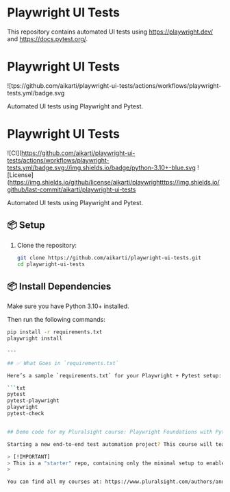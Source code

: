 # Playwright UI Tests
This repository contains automated UI tests using https://playwright.dev/ and https://docs.pytest.org/.
# Playwright UI Tests

![tps://github.com/aikarti/playwright-ui-tests/actions/workflows/playwright-tests.yml/badge.svg

Automated UI tests using Playwright and Pytest.

# Playwright UI Tests

![CI](https://github.com/aikarti/playwright-ui-tests/actions/workflows/playwright-tests.yml/badge.svg://img.shields.io/badge/python-3.10+-blue.svg
![License](https://img.shields.io/github/license/aikarti/playwrightttps://img.shields.io/github/last-commit/aikarti/playwright-ui-tests

Automated UI tests using Playwright and Pytest.

## 📦 Setup

1. Clone the repository:
   ```bash
   git clone https://github.com/aikarti/playwright-ui-tests.git
   cd playwright-ui-tests
   
## 📦 Install Dependencies

Make sure you have Python 3.10+ installed.

Then run the following commands:

```bash
pip install -r requirements.txt
playwright install

---

## ✅ What Goes in `requirements.txt`

Here’s a sample `requirements.txt` for your Playwright + Pytest setup:

```txt
pytest
pytest-playwright
playwright
pytest-check


## Demo code for my Pluralsight course: Playwright Foundations with Python

Starting a new end-to-end test automation project? This course will teach you how to test web applications using the open-source tool Playwright with Python. Try it and never look back!

> [!IMPORTANT]
> This is a "starter" repo, containing only the minimal setup to enable learners to code along with the video course.
>

You can find all my courses at: https://www.pluralsight.com/authors/andrejs-doronins
